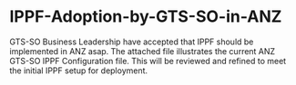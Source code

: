 # IPPF-Adoption-by-GTS-SO-in-ANZ
GTS-SO Business Leadership have accepted that IPPF should be implemented in ANZ asap.
The attached file illustrates the current ANZ GTS-SO IPPF Configuration file. This will be reviewed and refined to meet the initial IPPF setup for deployment. 
